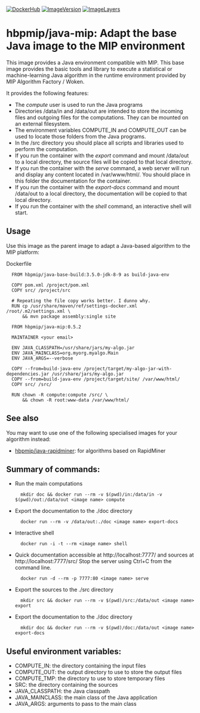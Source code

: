 [![DockerHub](https://img.shields.io/badge/docker-hbpmip%2Fjava--mip-008bb8.svg)](https://hub.docker.com/r/hbpmip/java-mip/) [![ImageVersion](https://images.microbadger.com/badges/version/hbpmip/java-mip.svg)](https://hub.docker.com/r/hbpmip/java-mip/tags "hbpmip/java-mip image tags") [![ImageLayers](https://images.microbadger.com/badges/image/hbpmip/java-mip.svg)](https://microbadger.com/#/images/hbpmip/java-mip "hbpmip/java-mip on microbadger")

# hbpmip/java-mip: Adapt the base Java image to the MIP environment

This image provides a Java environment compatible with MIP. This base image provides the
basic tools and library to execute a statistical or machine-learning Java algorithm in the runtime
environment provided by MIP Algorithm Factory / Woken.

It provides the following features:

* The *compute* user is used to run the Java programs
* Directories /data/in and /data/out are intended to store the incoming files
  and outgoing files for the computations. They can be mounted on an external filesystem.
* The environment variables COMPUTE_IN and COMPUTE_OUT can be used to locate those folders from the Java programs.
* In the /src directory you should place all scripts and libraries used to perform the computation.
* If you run the container with the *export* command and mount /data/out to a local directory,
  the source files will be copied to that local directory.
* If you run the container with the *serve* command, a web server will run and display any content located in /var/www/html/.
  You should place in this folder the documentation for the container.
* If you run the container with the *export-docs* command and mount /data/out to a local directory,
  the documentation will be copied to that local directory.
* If you run the container with the *shell* command, an interactive shell will start.

## Usage

Use this image as the parent image to adapt a Java-based algorithm to the MIP platform:

Dockerfile
```
  FROM hbpmip/java-base-build:3.5.0-jdk-8-9 as build-java-env

  COPY pom.xml /project/pom.xml
  COPY src/ /project/src

  # Repeating the file copy works better. I dunno why.
  RUN cp /usr/share/maven/ref/settings-docker.xml /root/.m2/settings.xml \
      && mvn package assembly:single site

  FROM hbpmip/java-mip:0.5.2

  MAINTAINER <your email>

  ENV JAVA_CLASSPATH=/usr/share/jars/my-algo.jar
  ENV JAVA_MAINCLASS=org.myorg.myalgo.Main
  ENV JAVA_ARGS=--verbose

  COPY --from=build-java-env /project/target/my-algo-jar-with-dependencies.jar /usr/share/jars/my-algo.jar
  COPY --from=build-java-env /project/target/site/ /var/www/html/
  COPY src/ /src/

  RUN chown -R compute:compute /src/ \
      && chown -R root:www-data /var/www/html/
```

## See also

You may want to use one of the following specialised images for your algorithm instead:

* [hbpmip/java-rapidminer](../java-rapidminer/README.md): for algorithms based on RapidMiner

## Summary of commands:

* Run the main computations
  ````
    mkdir doc && docker run --rm -v $(pwd)/in:/data/in -v $(pwd)/out:/data/out <image name> compute
  ````
* Export the documentation to the ./doc directory
  ````
    docker run --rm -v /data/out:./doc <image name> export-docs
  ````
* Interactive shell
  ````
    docker run -i -t --rm <image name> shell
  ````
* Quick documentation accessible at http://localhost:7777/ and sources at http://localhost:7777/src/
  Stop the server using Ctrl+C from the command line.
  ````
    docker run -d --rm -p 7777:80 <image name> serve
  ````
* Export the sources to the ./src directory
  ````
    mkdir src && docker run --rm -v $(pwd)/src:/data/out <image name> export
  ````
* Export the documentation to the ./doc directory
  ````
    mkdir doc && docker run --rm -v $(pwd)/doc:/data/out <image name> export-docs
  ````

## Useful environment variables:

* COMPUTE_IN: the directory containing the input files
* COMPUTE_OUT: the output directory to use to store the output files
* COMPUTE_TMP: the directory to use to store temporary files
* SRC: the directory containing the sources
* JAVA_CLASSPATH: the Java classpath
* JAVA_MAINCLASS: the main class of the Java application
* JAVA_ARGS: arguments to pass to the main class
